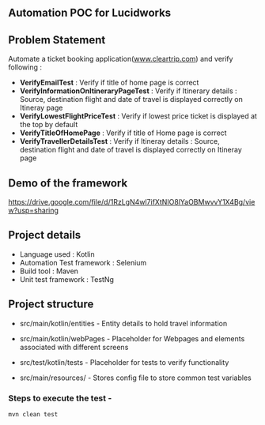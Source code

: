 ## Automation POC for Lucidworks

## Problem Statement

Automate a ticket booking application(www.cleartrip.com) and verify following :

* **VerifyEmailTest** : Verify if title of home page is correct
* **VerifyInformationOnItineraryPageTest** : Verify if Itinerary details : Source, destination flight and date of travel is displayed correctly on Itineray page
* **VerifyLowestFlightPriceTest** : Verify if lowest price ticket is displayed at the top by default
* **VerifyTitleOfHomePage** : Verify if title of Home page is correct
* **VerifyTravellerDetailsTest** : Verify if Itineray details : Source, destination flight and date of travel is displayed correctly on Itineray page

## Demo of the framework 

https://drive.google.com/file/d/1RzLgN4wl7ifXtNIO8lYaOBMwvvY1X4Bg/view?usp=sharing

## Project details

* Language used : Kotlin
* Automation Test framework : Selenium
* Build tool : Maven
* Unit test framework : TestNg

## Project structure

* src/main/kotlin/entities - Entity details to hold travel information

* src/main/kotlin/webPages - Placeholder for Webpages and elements associated with different screens

* src/test/kotlin/tests - Placeholder for tests to verify functionality 

* src/main/resources/ - Stores config file to store common test variables 

### Steps to execute the test -

`mvn clean test`

